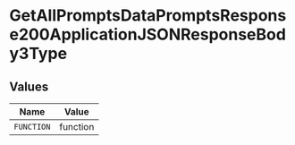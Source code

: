 # GetAllPromptsDataPromptsResponse200ApplicationJSONResponseBody3Type


## Values

| Name       | Value      |
| ---------- | ---------- |
| `FUNCTION` | function   |